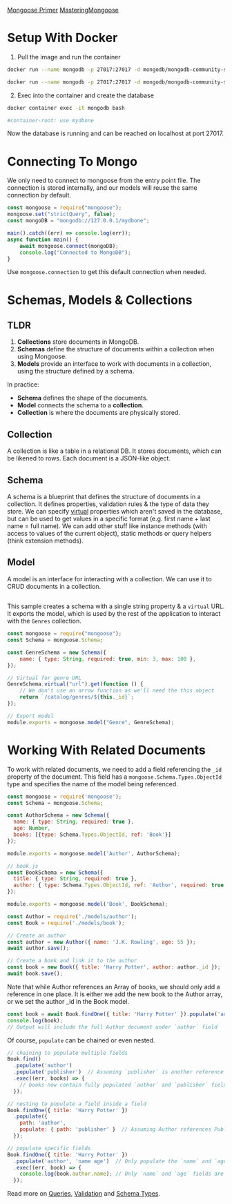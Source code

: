 [Mongoose Primer](https://developer.mozilla.org/en-US/docs/Learn/Server-side/Express_Nodejs/mongoose#mongoose_primer)
[MasteringMongoose](https://masteringjs.io/mongoose)
# Setup With Docker
1. Pull the image and run the container
```bash
docker run --name mongodb -p 27017:27017 -d mongodb/mongodb-community-server:latest

docker run --name mongodb -p 27017:27017 -d mongodb/mongodb-community-server:latest
```
2. Exec into the container and create the database
```bash
docker container exec -it mongodb bash

#container-root: use mydbone 
```
Now the database is running and can be reached on localhost at port 27017.
# Connecting To Mongo
We only need to connect to mongoose from the entry point file. The connection is stored internally, and our models will reuse the same connection by default.
```js
const mongoose = require("mongoose");
mongoose.set("strictQuery", false);
const mongoDB = "mongodb://127.0.0.1/mydbone";

main().catch((err) => console.log(err));
async function main() {
    await mongoose.connect(mongoDB);
    console.log("Connected to MongoDB");
}
```
Use `mongoose.connection` to get this default connection when needed.
# Schemas, Models & Collections
## TLDR
1. **Collections** store documents in MongoDB.
2. **Schemas** define the structure of documents within a collection when using Mongoose.
3. **Models** provide an interface to work with documents in a collection, using the structure defined by a schema.

In practice:
- **Schema** defines the shape of the documents.
- **Model** connects the schema to a **collection**.
- **Collection** is where the documents are physically stored.
## Collection
A collection is like a table in a relational DB. It stores documents, which can be likened to rows. Each document is a JSON-like object.
## Schema
A schema is a blueprint that defines the structure of documents in a collection. It defines properties, validation rules & the type of data they store.
We can specify [virtual](https://mongoosejs.com/docs/guide.html#virtuals) properties which aren't saved in the database, but can be used to get values in a specific format (e.g. first name + last name = full name).
We can add other stuff like instance methods (with access to values of the current object), static methods or query helpers (think extension methods).
## Model
A model is an interface for interacting with a collection. We can use it to CRUD documents in a collection.
##
This sample creates a schema with a single string property & a `virtual` URL. It exports the model, which is used by the rest of the application to interact with the `Genres` collection.
```js
const mongoose = require("mongoose");
const Schema = mongoose.Schema;

const GenreSchema = new Schema({
    name: { type: String, required: true, min: 3, max: 100 },
});

// Virtual for genre URL
GenreSchema.virtual("url").get(function () {
    // We don't use an arrow function as we'll need the this object
    return `/catalog/genres/${this._id}`;
});

// Export model
module.exports = mongoose.model("Genre", GenreSchema);
```

# Working With Related Documents
To work with related documents, we need to add a field referencing the `_id` property of the document. This field has a `mongoose.Schema.Types.ObjectId` type and specifies the name of the model being referenced.
```js
const mongoose = require('mongoose');
const Schema = mongoose.Schema;

const AuthorSchema = new Schema({
  name: { type: String, required: true },
  age: Number,
  books: [{type: Schema.Types.ObjectId, ref: 'Book'}]
});

module.exports = mongoose.model('Author', AuthorSchema);

// book.js
const BookSchema = new Schema({
  title: { type: String, required: true },
  author: { type: Schema.Types.ObjectId, ref: 'Author', required: true },
});

module.exports = mongoose.model('Book', BookSchema);
```

```js
const Author = require('./models/author');
const Book = require('./models/book');

// Create an author
const author = new Author({ name: 'J.K. Rowling', age: 55 });
await author.save();

// Create a book and link it to the author
const book = new Book({ title: 'Harry Potter', author: author._id });
await book.save();
```

Note that while Author references an Array of books, we should only add a reference in one place. It is either we add the new book to the Author array, or we set the author \_id in the Book model.

```js
const book = await Book.findOne({ title: 'Harry Potter' }).populate('author');
console.log(book);
// Output will include the full Author document under `author` field
```

Of course, `populate` can be chained or even nested.
```js
// chaining to populate multiple fields
Book.find()
  .populate('author')
  .populate('publisher')  // Assuming `publisher` is another reference
  .exec((err, books) => {
    // books now contain fully populated `author` and `publisher` fields
  });
```

```js
// nesting to populate a field inside a field
Book.findOne({ title: 'Harry Potter' })
  .populate({
    path: 'author',
    populate: { path: 'publisher' }  // Assuming Author references Publisher
  });
```

```js
// populate specific fields
Book.findOne({ title: 'Harry Potter' })
  .populate('author', 'name age')  // Only populate the `name` and `age` fields
  .exec((err, book) => {
    console.log(book.author.name); // Only `name` and `age` fields are populated
  });
```

Read more on [Queries](https://mongoosejs.com/docs/queries.html), [Validation](https://mongoosejs.com/docs/validation.html) and [Schema Types](https://mongoosejs.com/docs/schematypes.html).
